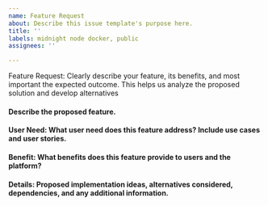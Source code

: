 ```yaml
---
name: Feature Request
about: Describe this issue template's purpose here.
title: ''
labels: midnight node docker, public
assignees: ''

---
```


Feature Request: Clearly describe your feature, its benefits, and most important the expected outcome. This helps us analyze the proposed solution and develop alternatives

#### Describe the proposed feature.
#### User Need: What user need does this feature address? Include use cases and user stories.
#### Benefit: What benefits does this feature provide to users and the platform?
#### Details: Proposed implementation ideas, alternatives considered, dependencies, and any additional information.

